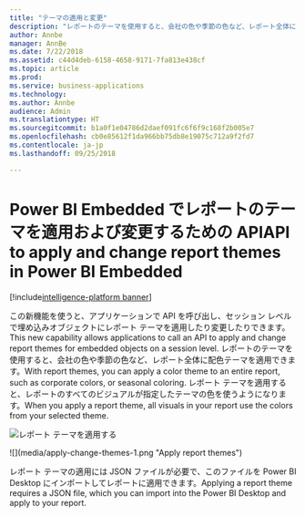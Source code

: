 ```yaml
---
title: "テーマの適用と変更"
description: "レポートのテーマを使用すると、会社の色や季節の色など、レポート全体に配色テーマを適用できます。"
author: Annbe
manager: AnnBe
ms.date: 7/22/2018
ms.assetid: c44d4deb-6158-4658-9171-7fa813e438cf
ms.topic: article
ms.prod: 
ms.service: business-applications
ms.technology: 
ms.author: Annbe
audience: Admin
ms.translationtype: HT
ms.sourcegitcommit: b1a0f1e04786d2daef091fc6f6f9c168f2b005e7
ms.openlocfilehash: cb0e85612f1da966bb75db8e19075c712a9f2fd7
ms.contentlocale: ja-jp
ms.lasthandoff: 09/25/2018

---
```

# <a name="api-to-apply-and-change-report-themes-in-power-bi-embedded"></a><span data-ttu-id="f698a-103">Power BI Embedded でレポートのテーマを適用および変更するための API</span><span class="sxs-lookup"><span data-stu-id="f698a-103">API to apply and change report themes in Power BI Embedded</span></span>

[!include[intelligence-platform banner](../../includes/intelligence-platform.md)]




<span data-ttu-id="f698a-104">この新機能を使うと、アプリケーションで API を呼び出し、セッション レベルで埋め込みオブジェクトにレポート テーマを適用したり変更したりできます。</span><span class="sxs-lookup"><span data-stu-id="f698a-104">This new capability allows applications to call an API to apply and change report themes for embedded objects on a session level.</span></span> <span data-ttu-id="f698a-105">レポートのテーマを使用すると、会社の色や季節の色など、レポート全体に配色テーマを適用できます。</span><span class="sxs-lookup"><span data-stu-id="f698a-105">With report themes, you can apply a color theme to an entire report, such as corporate colors, or seasonal coloring.</span></span> <span data-ttu-id="f698a-106">レポート テーマを適用すると、レポートのすべてのビジュアルが指定したテーマの色を使うようになります。</span><span class="sxs-lookup"><span data-stu-id="f698a-106">When you apply a report theme, all visuals in your report use the colors from your selected theme.</span></span>

<span data-ttu-id="f698a-107">![](media/apply-change-themes-1.png "レポート テーマを適用する")
<!-- picture --></span><span class="sxs-lookup"><span data-stu-id="f698a-107">![](media/apply-change-themes-1.png "Apply report themes")
<!-- picture --></span></span>


<span data-ttu-id="f698a-108">レポート テーマの適用には JSON ファイルが必要で、このファイルを Power BI Desktop にインポートしてレポートに適用できます。</span><span class="sxs-lookup"><span data-stu-id="f698a-108">Applying a report theme requires a JSON file, which you can import into the Power BI Desktop and apply to your report.</span></span> 


